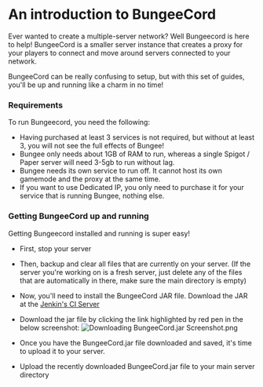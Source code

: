 # An introduction to BungeeCord
Ever wanted to create a multiple-server network? Well Bungeecord is here to help!
BungeeCord is a smaller server instance that creates a proxy for your players to connect and move around servers connected to your network.

BungeeCord can be really confusing to setup, but with this set of guides, you'll be up and running like a charm in no time!

### Requirements
To run Bungeecord, you need the following:
- Having purchased at least 3 services is not required, but without at least 3, you will not see the full effects of Bungee!
- Bungee only needs about 1GB of RAM to run, whereas a single Spigot / Paper server will need 3-5gb to run without lag.
- Bungee needs its own service to run off. It cannot host its own gamemode and the proxy at the same time.
- If you want to use Dedicated IP, you only need to purchase it for your service that is running Bungee, nothing else.

### Getting BungeeCord up and running
Getting Bungeecord installed and running is super easy!

- First, stop your server
- Then, backup and clear all files that are currently on your server. (If the server you're working on is a fresh server, just delete any of the files that are automatically in there, make sure the main directory is empty)
- Now, you'll need to install the BungeeCord JAR file. Download the JAR at the [Jenkin's CI Server](https://ci.md-5.net/job/BungeeCord/)
- Download the jar file by clicking the link highlighted by red pen in the below screenshot:
![Downloading BungeeCord.jar Screenshot.png](https://versatilenode-kb.kawaiicdn.com/assets/images/bungeecord-maven.png?_t=1614519622)

- Once you have the BungeeCord.jar file downloaded and saved, it's time to upload it to your server.
- Upload the recently downloaded BungeeCord.jar file to your main server directory
